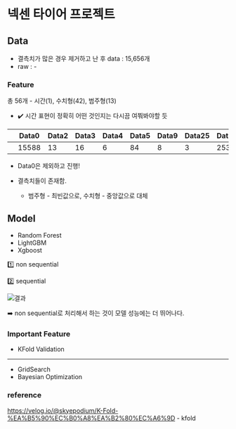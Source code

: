 # 넥센 타이어 프로젝트

## Data 

- 결측치가 많은 경우 제거하고 난 후 data : 15,656개
- raw : -

### Feature

총 56개 - 시간(1), 수치형(42), 범주형(13)

- :heavy_check_mark: ​시간 표현이 정확히 어떤 것인지는 다시끔 여쭤봐야할 듯 

|      | Data0 | Data2 | Data3 | Data4 | Data5 | Data9 | Data25 | Data43 | Data44 | Data45 | Data47 | Data49 | Data52 | Data53 |
| ---- | ----- | ----- | ----- | ----- | ----- | ----- | ------ | ------ | ------ | ------ | ------ | ------ | ------ | ------ |
|      | 15588 | 13    | 16    | 6     | 84    | 8     | 3      | 253    | 14     | 13     | 10     | 14     | 3      | 7      |

- Data0은 제외하고 진행!



- 결측치들이 존재함.
  - 범주형 - 최빈값으로, 수치형 - 중앙값으로 대체



## Model

- Random Forest
- LightGBM
- Xgboost

:one: non sequential

:two: sequential

![결과](https://github.com/Chuck2Win/Nexon-Tire/blob/main/result/result.png)

:arrow_right: non sequential로 처리해서 하는 것이 모델 성능에는 더 뛰어나다.



### Important Feature





- KFold Validation



--------------



- GridSearch
- Bayesian Optimization



### reference

https://velog.io/@skyepodium/K-Fold-%EA%B5%90%EC%B0%A8%EA%B2%80%EC%A6%9D - kfold

